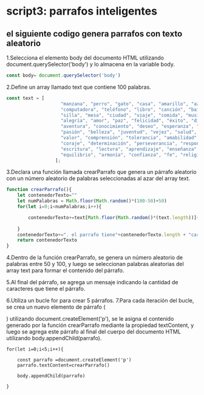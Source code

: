 # script3: parrafos inteligentes
## el siguiente codigo genera parrafos con texto aleatorio

1.Selecciona el elemento body del documento HTML utilizando document.querySelector('body') y lo almacena en la variable body.
```javascript
const body= document.querySelector('body')

```
2.Define un array llamado text que contiene 100 palabras.
```javascript
const text = [
                    "manzana", "perro", "gato", "casa", "amarillo", "azul", "rojo", "verde", "playa", "montaña",
                    "computadora", "teléfono", "libro", "canción", "baile", "familia", "amigo", "pelicula", "futbol", "juego",
                    "silla", "mesa", "ciudad", "viaje", "comida", "musica", "arte", "estudio", "trabajo", "vacaciones",
                    "alegría", "amor", "paz", "felicidad", "éxito", "dinero", "risa", "lluvia", "sol", "naturaleza",
                    "aventura", "conocimiento", "deseo", "esperanza", "sueño", "realidad", "imaginación", "creatividad", "inspiración", "motivación",
                    "pasión", "belleza", "juventud", "vejez", "salud", "bienestar", "energía", "calma", "paciencia",
                    "valor", "comprensión", "tolerancia", "amabilidad", "respeto", "honestidad", "bondad", "solidaridad", "humildad", "gratitud",
                    "coraje", "determinación", "perseverancia", "responsabilidad", "compromiso", "puntualidad", "sinceridad", "optimismo", "pensamiento", "comunicación",
                    "escritura", "lectura", "aprendizaje", "enseñanza", "investigación", "descubrimiento", "innovación", "crecimiento", "desarrollo", "cambio",
                    "equilibrio", "armonía", "confianza", "fe", "religión", "espiritualidad", "meditación", "reflexión", "pensamiento", "filosofía"
                  ];
```
3.Declara una función llamada crearParrafo que genera un párrafo aleatorio con un número aleatorio de palabras seleccionadas al azar del array text.
```javascript
function crearParrafo(){
    let contenedorTexto=""
    let numPalabras = Math.floor(Math.random()*(100-50)+50)
    for(let i=0;i<numPalabras;i++){

        contenedorTexto+=text[Math.floor(Math.random()*(text.length))]+" "
    
    }
    contenedorTexto+=". el parrafo tiene"+contenedorTexto.length + "caracteres."
    return contenedorTexto
}               
```
4.Dentro de la función crearParrafo, se genera un número aleatorio de palabras entre 50 y 100, y luego se seleccionan palabras aleatorias del array text para formar el contenido del párrafo.

5.Al final del párrafo, se agrega un mensaje indicando la cantidad de caracteres que tiene el párrafo.

6.Utiliza un bucle for para crear 5 párrafos.
7.Para cada iteración del bucle, se crea un nuevo elemento de párrafo (<p>) utilizando document.createElement('p'), se le asigna el contenido generado por la función crearParrafo mediante la propiedad textContent, y luego se agrega este párrafo al final del cuerpo del documento HTML utilizando body.appendChild(parrafo).
```
for(let i=0;i<5;i++){

    const parrafo =document.createElement('p')
    parrafo.textContent=crearParrafo()
   
    body.appendChild(parrafo)

}
```
